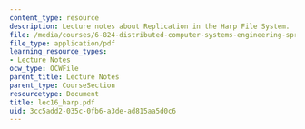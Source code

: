 ```yaml
---
content_type: resource
description: Lecture notes about Replication in the Harp File System.
file: /media/courses/6-824-distributed-computer-systems-engineering-spring-2006/3cc5add2035c0fb6a3dead815aa5d0c6_lec16_harp.pdf
file_type: application/pdf
learning_resource_types:
- Lecture Notes
ocw_type: OCWFile
parent_title: Lecture Notes
parent_type: CourseSection
resourcetype: Document
title: lec16_harp.pdf
uid: 3cc5add2-035c-0fb6-a3de-ad815aa5d0c6
---
```

